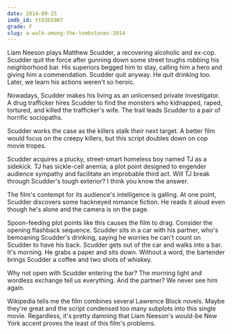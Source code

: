 ```yaml
---
date: 2014-09-25
imdb_id: tt0365907
grade: F
slug: a-walk-among-the-tombstones-2014
---
```


Liam Neeson plays Matthew Scudder, a recovering alcoholic and ex-cop. Scudder quit the force after gunning down some street toughs robbing his neighborhood bar. His superiors begged him to stay, calling him a hero and giving him a commendation. Scudder quit anyway. He quit drinking too. Later, we learn his actions weren't so heroic.

<!-- end -->

Nowadays, Scudder makes his living as an unlicensed private investigator. A drug trafficker hires Scudder to find the monsters who kidnapped, raped, tortured, and killed the trafficker's wife. The trail leads Scudder to a pair of horrific sociopaths.

Scudder works the case as the killers stalk their next target. A better film would focus on the creepy killers, but this script doubles down on cop movie tropes.

Scudder acquires a plucky, street-smart homeless boy named TJ as a sidekick. TJ has sickle-cell anemia; a plot point designed to engender audience sympathy and facilitate an improbable third act. Will TJ break through Scudder's tough exterior? I think you know the answer.

The film's contempt for its audience's intelligence is galling. At one point, Scudder discovers some hackneyed romance fiction. He reads it aloud even though he's alone and the camera is on the page.

Spoon-feeding plot points like this causes the film to drag. Consider the opening flashback sequence. Scudder sits in a car with his partner, who's bemoaning Scudder's drinking, saying he worries he can't count on Scudder to have his back. Scudder gets out of the car and walks into a bar. It's morning. He grabs a paper and sits down. Without a word, the bartender brings Scudder a coffee and two shots of whiskey.

Why not open with Scudder entering the bar? The morning light and wordless exchange tell us everything. And the partner? We never see him again.

Wikipedia tells me the film combines several Lawrence Block novels. Maybe they're great and the script condensed too many subplots into this single movie. Regardless, it's pretty damning that Liam Neeson's would-be New York accent proves the least of this film's problems.

